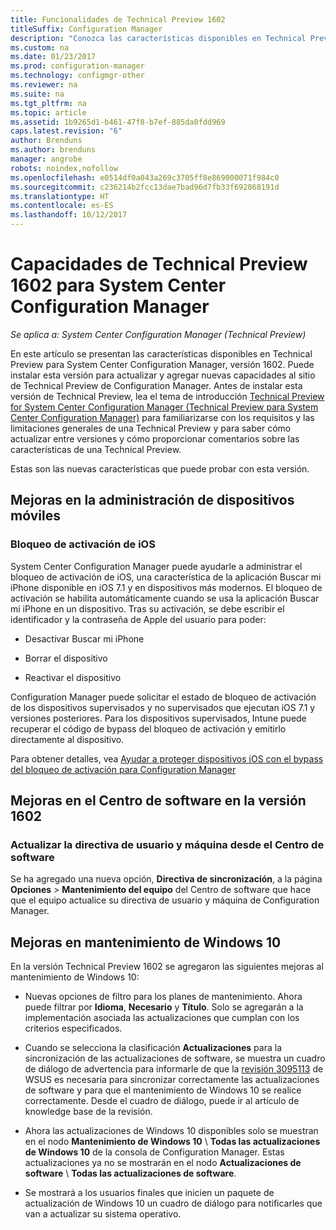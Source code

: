 ```yaml
---
title: Funcionalidades de Technical Preview 1602
titleSuffix: Configuration Manager
description: "Conozca las características disponibles en Technical Preview para System Center Configuration Manager, versión 1602."
ms.custom: na
ms.date: 01/23/2017
ms.prod: configuration-manager
ms.technology: configmgr-other
ms.reviewer: na
ms.suite: na
ms.tgt_pltfrm: na
ms.topic: article
ms.assetid: 1b9265d1-b461-47f8-b7ef-885da0fdd969
caps.latest.revision: "6"
author: Brenduns
ms.author: brenduns
manager: angrobe
robots: noindex,nofollow
ms.openlocfilehash: e0514df0a043a269c3705ff8e869000071f984c0
ms.sourcegitcommit: c236214b2fcc13dae7bad96d7fb33f692868191d
ms.translationtype: HT
ms.contentlocale: es-ES
ms.lasthandoff: 10/12/2017
---
```

# <a name="capabilities-in-technical-preview-1602-for-system-center-configuration-manager"></a>Capacidades de Technical Preview 1602 para System Center Configuration Manager

*Se aplica a: System Center Configuration Manager (Technical Preview)*

En este artículo se presentan las características disponibles en Technical Preview para System Center Configuration Manager, versión 1602. Puede instalar esta versión para actualizar y agregar nuevas capacidades al sitio de Technical Preview de Configuration Manager. Antes de instalar esta versión de Technical Preview, lea el tema de introducción [Technical Preview for System Center Configuration Manager (Technical Preview para System Center Configuration Manager)](../../core/get-started/technical-preview.md) para familiarizarse con los requisitos y las limitaciones generales de una Technical Preview y para saber cómo actualizar entre versiones y cómo proporcionar comentarios sobre las características de una Technical Preview.  

 Estas son las nuevas características que puede probar con esta versión.  

##  <a name="BKMK_MDM"></a> Mejoras en la administración de dispositivos móviles  

### <a name="ios-activation-lock"></a>Bloqueo de activación de iOS  
 System Center Configuration Manager puede ayudarle a administrar el bloqueo de activación de iOS, una característica de la aplicación Buscar mi iPhone disponible en iOS 7.1 y en dispositivos más modernos. El bloqueo de activación se habilita automáticamente cuando se usa la aplicación Buscar mi iPhone en un dispositivo. Tras su activación, se debe escribir el identificador y la contraseña de Apple del usuario para poder:  

-   Desactivar Buscar mi iPhone  

-   Borrar el dispositivo  

-   Reactivar el dispositivo  

 Configuration Manager puede solicitar el estado de bloqueo de activación de los dispositivos supervisados y no supervisados que ejecutan iOS 7.1 y versiones posteriores. Para los dispositivos supervisados, Intune puede recuperar el código de bypass del bloqueo de activación y emitirlo directamente al dispositivo.  

 Para obtener detalles, vea [Ayudar a proteger dispositivos iOS con el bypass del bloqueo de activación para Configuration Manager](/sccm/mdm/deploy-use/manage-ios-activation-lock)  

##  <a name="BKMK_SC1601"></a> Mejoras en el Centro de software en la versión 1602  

### <a name="refresh-pc-machine-and-user-policy-from-software-center"></a>Actualizar la directiva de usuario y máquina desde el Centro de software  
 Se ha agregado una nueva opción, **Directiva de sincronización**, a la página **Opciones** > **Mantenimiento del equipo** del Centro de software que hace que el equipo actualice su directiva de usuario y máquina de Configuration Manager.  

##  <a name="BKMK_Win10Servicing"></a> Mejoras en mantenimiento de Windows 10  
 En la versión Technical Preview 1602 se agregaron las siguientes mejoras al mantenimiento de Windows 10:  

-   Nuevas opciones de filtro para los planes de mantenimiento.  Ahora puede filtrar por **Idioma**, **Necesario** y **Título**. Solo se agregarán a la implementación asociada las actualizaciones que cumplan con los criterios especificados.  

-   Cuando se selecciona la clasificación **Actualizaciones** para la sincronización de las actualizaciones de software, se muestra un cuadro de diálogo de advertencia para informarle de que la [revisión 3095113](https://support.microsoft.com/kb/3095113) de WSUS es necesaria para sincronizar correctamente las actualizaciones de software y para que el mantenimiento de Windows 10 se realice correctamente.  Desde el cuadro de diálogo, puede ir al artículo de knowledge base de la revisión.  

-   Ahora las actualizaciones de Windows 10 disponibles solo se muestran en el nodo **Mantenimiento de Windows 10** \ **Todas las actualizaciones de Windows 10** de la consola de Configuration Manager. Estas actualizaciones ya no se mostrarán en el nodo **Actualizaciones de software** \ **Todas las actualizaciones de software**.  

-   Se mostrará a los usuarios finales que inicien un paquete de actualización de Windows 10 un cuadro de diálogo para notificarles que van a actualizar su sistema operativo.  

